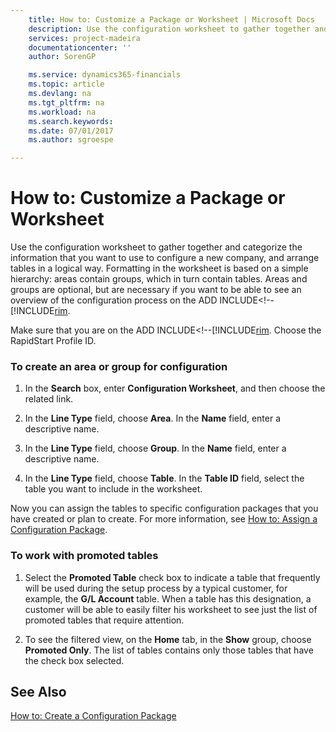 ```yaml
---
    title: How to: Customize a Package or Worksheet | Microsoft Docs
    description: Use the configuration worksheet to gather together and categorize the information that you want to use to configure a new company, and arrange tables in a logical way. Formatting in the worksheet is based on a simple hierarchy: areas contain groups, which in turn contain tables. Areas and groups are optional, but are necessary if you want to be able to see an overview of the configuration process on the ADD INCLUDE<!--[!INCLUDE[rim](../../includes/how-to-use-the-rapidstart-services-role-center-to-track-progress.md).
    services: project-madeira
    documentationcenter: ''
    author: SorenGP

    ms.service: dynamics365-financials
    ms.topic: article
    ms.devlang: na
    ms.tgt_pltfrm: na
    ms.workload: na
    ms.search.keywords:
    ms.date: 07/01/2017
    ms.author: sgroespe

---
```

# How to: Customize a Package or Worksheet
Use the configuration worksheet to gather together and categorize the information that you want to use to configure a new company, and arrange tables in a logical way. Formatting in the worksheet is based on a simple hierarchy: areas contain groups, which in turn contain tables. Areas and groups are optional, but are necessary if you want to be able to see an overview of the configuration process on the ADD INCLUDE<!--[!INCLUDE[rim](../../includes/how-to-use-the-rapidstart-services-role-center-to-track-progress.md).  
  
 Make sure that you are on the ADD INCLUDE<!--[!INCLUDE[rim](../../includes/how-to-change-role-centers.md). Choose the RapidStart Profile ID.  
  
### To create an area or group for configuration  
  
1.  In the **Search** box, enter **Configuration Worksheet**, and then choose the related link.  
  
2.  In the **Line Type** field, choose **Area**. In the **Name** field, enter a descriptive name.  
  
3.  In the **Line Type** field, choose **Group**. In the **Name** field, enter a descriptive name.  
  
4.  In the **Line Type** field, choose **Table**. In the **Table ID** field, select the table you want to include in the worksheet.  
  
 Now you can assign the tables to specific configuration packages that you have created or plan to create. For more information, see [How to: Assign a Configuration Package](../how-to-assign-a-configuration-package.md).  
  
### To work with promoted tables  
  
1.  Select the **Promoted Table** check box to indicate a table that frequently will be used during the setup process by a typical customer, for example, the **G/L Account** table. When a table has this designation, a customer will be able to easily filter his worksheet to see just the list of promoted tables that require attention.  
  
2.  To see the filtered view, on the **Home** tab, in the **Show** group, choose **Promoted Only**. The list of tables contains only those tables that have the check box selected.  
  
## See Also  
 [How to: Create a Configuration Package](../how-to-create-a-configuration-package.md)